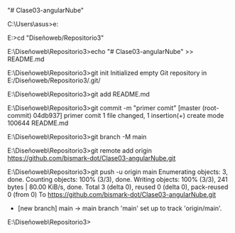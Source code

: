 "# Clase03-angularNube" 

C:\Users\asus>e:


E:\>cd "Diseñoweb/Repositorio3"

E:\Diseñoweb\Repositorio3>echo "# Clase03-angularNube" >> README.md

E:\Diseñoweb\Repositorio3>git init
Initialized empty Git repository in E:/Diseñoweb/Repositorio3/.git/

E:\Diseñoweb\Repositorio3>git add README.md

E:\Diseñoweb\Repositorio3>git commit -m "primer comit"
[master (root-commit) 04db937] primer comit
 1 file changed, 1 insertion(+)
 create mode 100644 README.md

E:\Diseñoweb\Repositorio3>git branch -M main

E:\Diseñoweb\Repositorio3>git remote add origin https://github.com/bismark-dot/Clase03-angularNube.git

E:\Diseñoweb\Repositorio3>git push -u origin main
Enumerating objects: 3, done.
Counting objects: 100% (3/3), done.
Writing objects: 100% (3/3), 241 bytes | 80.00 KiB/s, done.
Total 3 (delta 0), reused 0 (delta 0), pack-reused 0 (from 0)
To https://github.com/bismark-dot/Clase03-angularNube.git
 * [new branch]      main -> main
branch 'main' set up to track 'origin/main'.

E:\Diseñoweb\Repositorio3>